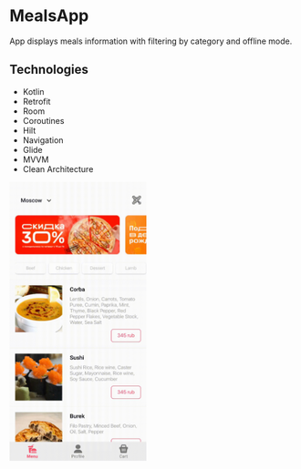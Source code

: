 # MealsApp
App displays meals information with filtering by category and offline mode.

## Technologies
- Kotlin
- Retrofit
- Room
- Coroutines
- Hilt
- Navigation
- Glide
- MVVM
- Clean Architecture

<img src="https://github.com/Abler31/MealsApp/blob/master/mealsApp.gif" width="240"/>
